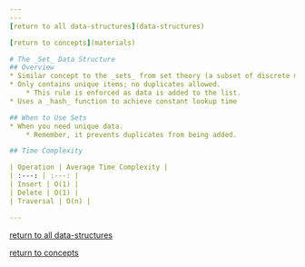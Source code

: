 ```yaml
---
---
[return to all data-structures](data-structures)

[return to concepts](materials)

# The _Set_ Data Structure
## Overview
* Similar concept to the _sets_ from set theory (a subset of discrete mathematics).
* Only contains unique items; no duplicates allowed.
    * This rule is enforced as data is added to the list.
* Uses a _hash_ function to achieve constant lookup time

## When to Use Sets
* When you need unique data.
    * Remember, it prevents duplicates from being added.

## Time Complexity

| Operation | Average Time Complexity |
| :---: | :---: |
| Insert | O(1) |
| Delete | O(1) |
| Traversal | O(n) |

---
```

[return to all data-structures](data-structures)

[return to concepts](materials)
